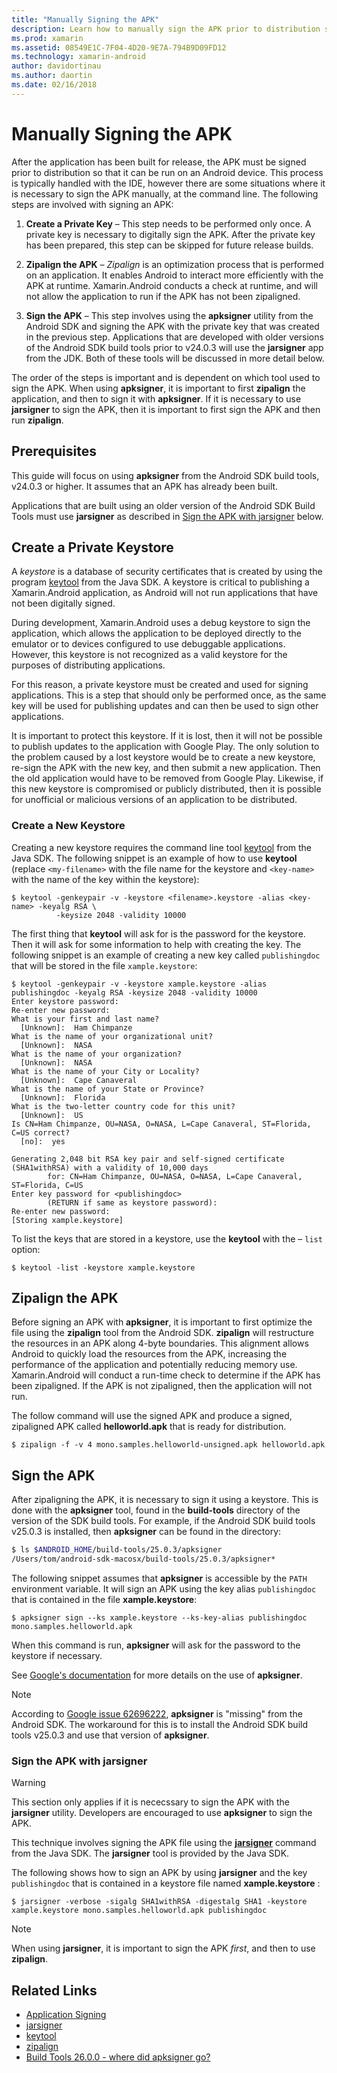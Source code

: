 ```yaml
---
title: "Manually Signing the APK"
description: Learn how to manually sign the APK prior to distribution so that it can be run on an Android device. 
ms.prod: xamarin
ms.assetid: 08549E1C-7F04-4D20-9E7A-794B9D09FD12
ms.technology: xamarin-android
author: davidortinau
ms.author: daortin
ms.date: 02/16/2018
---
```


# Manually Signing the APK

After the application has been built for release, the APK must be signed prior to distribution so that it can be run on an Android device. This process is typically handled with the IDE, however there are some situations where it is necessary to sign the APK manually, at the command line. The following steps are involved with signing an APK:

1. **Create a Private Key** &ndash; This step needs to be performed
    only once. A private key is necessary to digitally sign the APK.
    After the private key has been prepared, this step can be skipped
    for future release builds.

2. **Zipalign the APK** &ndash; *Zipalign* is an optimization process
    that is performed on an application. It enables Android to interact
    more efficiently with the APK at runtime. Xamarin.Android conducts
    a check at runtime, and will not allow the application to run if
    the APK has not been zipaligned.

3. **Sign the APK** &ndash; This step involves using the **apksigner** utility from the Android SDK and signing the APK with the private key that was created in the previous step. Applications that are developed with older versions of the Android SDK build tools prior to v24.0.3 will use the **jarsigner** app from the JDK. Both of these tools will be discussed in more detail below.

The order of the steps is important and is dependent on which tool used to sign the APK. When using **apksigner**, it is important to first **zipalign** the application, and then to sign it with **apksigner**.  If it is necessary to use **jarsigner** to sign the APK, then it is important to first sign the APK and then run **zipalign**.

## Prerequisites

This guide will focus on using **apksigner** from the Android SDK build
tools, v24.0.3 or higher. It assumes that an APK has already been
built.

Applications that are built using an older version of the Android SDK
Build Tools must use **jarsigner** as described in
[Sign the APK with jarsigner](#Sign_the_APK_with_jarsigner) below.

## Create a Private Keystore

A *keystore* is a database of security certificates that is created
by using the program
[keytool](https://docs.oracle.com/javase/8/docs/technotes/tools/unix/keytool.html)
from the Java SDK. A keystore is critical to publishing a
Xamarin.Android application, as Android will not run applications that
have not been digitally signed.

During development, Xamarin.Android uses a debug keystore to sign the
application, which allows the application to be deployed directly to
the emulator or to devices configured to use debuggable applications.
However, this keystore is not recognized as a valid keystore for the
purposes of distributing applications.

For this reason, a private keystore must be created and used for
signing applications. This is a step that should only be performed
once, as the same key will be used for publishing updates and can then
be used to sign other applications.

It is important to protect this keystore. If it is lost, then it will
not be possible to publish updates to the application with Google Play.
The only solution to the problem caused by a lost keystore would be to
create a new keystore, re-sign the APK with the new key, and then
submit a new application. Then the old application would have to be
removed from Google Play. Likewise, if this new keystore is compromised
or publicly distributed, then it is possible for unofficial or
malicious versions of an application to be distributed.

### Create a New Keystore

Creating a new keystore requires the command line tool
[keytool](https://docs.oracle.com/javase/8/docs/technotes/tools/unix/keytool.html)
from the Java SDK. The following snippet is an example of how to use
**keytool** (replace `<my-filename>` with the file name for the keystore
and `<key-name>` with the name of the key within the keystore):

```shell
$ keytool -genkeypair -v -keystore <filename>.keystore -alias <key-name> -keyalg RSA \
          -keysize 2048 -validity 10000
```

The first thing that **keytool** will ask for is the password for the
keystore. Then it will ask for some information to help with creating
the key. The following snippet is an example of creating a new key
called `publishingdoc` that will be stored in the file
`xample.keystore`:

```shell
$ keytool -genkeypair -v -keystore xample.keystore -alias publishingdoc -keyalg RSA -keysize 2048 -validity 10000
Enter keystore password:
Re-enter new password:
What is your first and last name?
  [Unknown]:  Ham Chimpanze
What is the name of your organizational unit?
  [Unknown]:  NASA
What is the name of your organization?
  [Unknown]:  NASA
What is the name of your City or Locality?
  [Unknown]:  Cape Canaveral
What is the name of your State or Province?
  [Unknown]:  Florida
What is the two-letter country code for this unit?
  [Unknown]:  US
Is CN=Ham Chimpanze, OU=NASA, O=NASA, L=Cape Canaveral, ST=Florida, C=US correct?
  [no]:  yes

Generating 2,048 bit RSA key pair and self-signed certificate (SHA1withRSA) with a validity of 10,000 days
        for: CN=Ham Chimpanze, OU=NASA, O=NASA, L=Cape Canaveral, ST=Florida, C=US
Enter key password for <publishingdoc>
        (RETURN if same as keystore password):
Re-enter new password:
[Storing xample.keystore]
```

To list the keys that are stored in a keystore, use the **keytool** with
the &ndash; `list` option:

```shell
$ keytool -list -keystore xample.keystore
```

## Zipalign the APK

Before signing an APK with **apksigner**, it is important to first optimize the file using the **zipalign** tool from the Android SDK. **zipalign** will restructure the resources in an APK along 4-byte boundaries. This alignment allows Android to quickly load the resources from the APK, increasing the performance of the application and potentially reducing memory use. Xamarin.Android will conduct a run-time check to determine if the APK has been zipaligned. If the APK is not zipaligned, then the application will not run.

The follow command will use the signed APK and produce a signed, zipaligned APK called **helloworld.apk** that is ready for distribution.

```shell
$ zipalign -f -v 4 mono.samples.helloworld-unsigned.apk helloworld.apk
```

## Sign the APK

After zipaligning the APK, it is necessary to sign it using a keystore. This is done with the **apksigner** tool, found in the **build-tools** directory of the version of the SDK build tools.  For example, if the Android SDK build tools v25.0.3 is installed, then **apksigner** can be found in the directory:

```bash
$ ls $ANDROID_HOME/build-tools/25.0.3/apksigner
/Users/tom/android-sdk-macosx/build-tools/25.0.3/apksigner*
```

The following snippet assumes that **apksigner** is accessible by the
`PATH` environment variable. It will sign an APK using the key alias
`publishingdoc` that is contained in the file **xample.keystore**:

```shell
$ apksigner sign --ks xample.keystore --ks-key-alias publishingdoc mono.samples.helloworld.apk
```

When this command is run, **apksigner** will ask for the password to the keystore if necessary.

See [Google's documentation](https://developer.android.com/studio/command-line/apksigner.html) for more details on the use of **apksigner**.

> [!NOTE]
> According to [Google issue 62696222](https://issuetracker.google.com/issues/62696222), **apksigner** is "missing" from the Android SDK. The workaround for this is to install the Android SDK build tools v25.0.3 and use that version of **apksigner**.  

<a name="Sign_the_APK_with_jarsigner"></a>

### Sign the APK with jarsigner

> [!WARNING]
> This section only applies if it is nececssary to sign the APK with the **jarsigner** utility. Developers are encouraged to use **apksigner** to sign the APK.

This technique involves signing the APK file using the **[jarsigner](https://docs.oracle.com/javase/8/docs/technotes/tools/windows/jarsigner.html)** command from the Java SDK.  The **jarsigner** tool is provided by the Java SDK.

The following shows how to sign an APK by using **jarsigner** and the key `publishingdoc` that is contained in a keystore file named **xample.keystore** :

```shell
$ jarsigner -verbose -sigalg SHA1withRSA -digestalg SHA1 -keystore xample.keystore mono.samples.helloworld.apk publishingdoc
```

> [!NOTE]
> When using **jarsigner**, it is important to sign the APK _first_, and then to use **zipalign**.  

## Related Links

- [Application Signing](https://source.android.com/security/apksigning/)
- [jarsigner](https://docs.oracle.com/javase/8/docs/technotes/tools/windows/jarsigner.html)
- [keytool](https://docs.oracle.com/javase/8/docs/technotes/tools/unix/keytool.html)
- [zipalign](https://developer.android.com/studio/command-line/zipalign.html)
- [Build Tools 26.0.0 - where did apksigner go?](https://issuetracker.google.com/issues/62696222)
